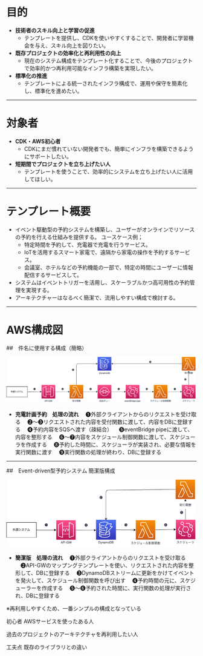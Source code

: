 # 目的
- **技術者のスキル向上と学習の促進**
  - テンプレートを提供し、CDKを使いやすくすることで、開発者に学習機会を与え、スキル向上を図りたい。
- **既存プロジェクトの効率化と再利用性の向上** 
  - 現在のシステム構成をテンプレート化することで、今後のプロジェクトで効率的かつ再利用可能なインフラ構築を実現したい。
- **標準化の推進**
  - テンプレートによる統一されたインフラ構成で、運用や保守を簡素化し、標準化を進めたい。
---
# 対象者
- **CDK・AWS初心者**
  - CDKにまだ慣れていない開発者でも、簡単にインフラを構築できるようにサポートしたい。
- **短期間でプロジェクトを立ち上げたい人**
  - テンプレートを使うことで、効率的にシステムを立ち上げたい人に活用してほしい。
<!-- - **インフラ構築の標準化を目指すチーム**
  - 統一されたインフラ構成を手軽に適用したいチームに利用してもらいたい。
- **過去のプロジェクトを再利用したい人**
  - 既存のシステム構成をベースに、新しいプロジェクトでも効率的に再利用したい人に使ってほしい。 -->
---

# テンプレート概要
- イベント駆動型の予約システムを構築し、ユーザーがオンラインでリソースの予約を行える仕組みを提供する。
ユースケース例；
  - 特定時間を予約して、充電器で充電を行うサービス。
  - IoTを活用するスマート家電で、遠隔から家電の操作を予約するサービス。
  - 会議室、ホテルなどの予約機能の一部で、特定の時間にユーザーに情報配信するサービスして。
- システムはイベントトリガーを活用し、スケーラブルかつ高可用性の予約管理を実現する。
- アーキテクチャーはなるべく簡潔で、流用しやすい構成で検討する。
---

# AWS構成図
##　件名に使用する構成（簡略）

![Chargement構成図（一部）](chargement-template.png)

- **充電計画予約　処理の流れ**
　❶外部クライアントからのリクエストを受け取る
　❷〜❸リクエストされた内容を受付関数に渡して、内容をDBに登録する
　❹予約内容をSQSへ渡す（疎結合）
　❺eventBridge pipeに渡して、内容を整形する
　❻〜❼内容をスケジュール制御関数に渡して、スケジューラを作成する
　❽予約した時間に、スケジューラが実装され、必要な情報を実行関数に渡す
　❾実行関数の処理が終わり、DBに登録する
　　
---

##　Event-driven型予約システム 簡潔版構成

![簡潔版](event-driven-template.png)

- **簡潔版　処理の流れ**
　❶外部クライアントからのリクエストを受け取る
　❷API-GWのマップングテンプレートを使い、リクエストされた内容を整形して、DBに登録する
　❸DynamoDBストリームに更新をかけてイベントを発火して、スケジュール制御関数を呼び出す
　❹予約時間の元に、スケジューラーを作成する
　❺〜❻予約された時間に、実行関数の処理が実行され、DBに登録する

※再利用しやすくため、一番シンプルの構成となっている


初心者
AWSサービスを使ったある人

過去のプロジェクトのアーキテクチャを再利用したい人


工夫点
既存のライブラリとの違い

